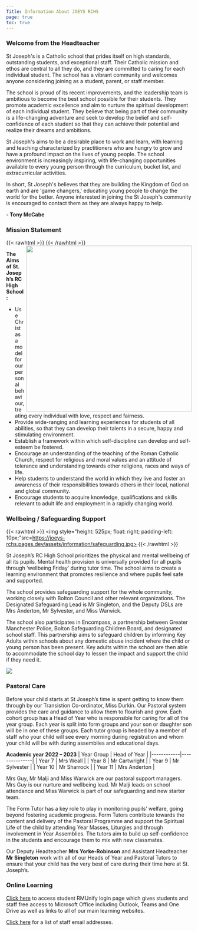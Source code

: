 ```yaml
---
Title: Information About JOEYS RCHS
page: true
toc: true
---
```


### Welcome from the Headteacher
St Joseph's is a Catholic school that prides itself on high standards, outstanding students, and exceptional staff. Their Catholic mission and ethos are central to all they do, and they are committed to caring for each individual student. The school has a vibrant community and welcomes anyone considering joining as a student, parent, or staff member.

The school is proud of its recent improvements, and the leadership team is ambitious to become the best school possible for their students. They promote academic excellence and aim to nurture the spiritual development of each individual student. They believe that being part of their community is a life-changing adventure and seek to develop the belief and self-confidence of each student so that they can achieve their potential and realize their dreams and ambitions.

St Joseph's aims to be a desirable place to work and learn, with learning and teaching characterized by practitioners who are hungry to grow and have a profound impact on the lives of young people. The school environment is increasingly inspiring, with life-changing opportunities available to every young person through the curriculum, bucket list, and extracurricular activities.

In short, St Joseph's believes that they are building the Kingdom of God on earth and are 'game changers,' educating young people to change the world for the better. Anyone interested in joining the St Joseph's community is encouraged to contact them as they are always happy to help.

**- Tony McCabe** 

### Mission Statement

{{< rawhtml >}}
<img style="width: 450px; padding-left: 5px; float:right;" src="https://joeys-rchs.pages.dev/assets/information/mission-statement.jpg">
{{< /rawhtml >}}

**The Aims of St. Joseph’s RC High School:**
- Use Christ as a model for our personal behaviour, treating every individual with love, respect and fairness.
- Provide wide-ranging and learning experiences for students of all abilities, so that they can develop their talents in a secure, happy and stimulating environment.
- Establish a framework within which self-discipline can develop and self-esteem be fostered.
- Encourage an understanding of the teaching of the Roman Catholic Church, respect for religious and moral values and an attitude of tolerance and understanding towards other religions, races and ways of life.
- Help students to understand the world in which they live and foster an awareness of their responsibilities towards others in their local, national and global community.
- Encourage students to acquire knowledge, qualifications and skills relevant to adult life and employment in a rapidly changing world.

### Wellbeing / Safeguarding Support

{{< rawhtml >}}
<img style="height: 525px; float: right; padding-left: 10px;"src=https://joeys-rchs.pages.dev/assets/information/safeguarding.jpg></img>
{{< /rawhtml >}}

St Joseph’s RC High School prioritizes the physical and mental wellbeing of all its pupils. Mental health provision is universally provided for all pupils through ‘wellbeing Friday’ during tutor time. The school aims to create a learning environment that promotes resilience and where pupils feel safe and supported.

The school provides safeguarding support for the whole community, working closely with Bolton Council and other relevant organizations. The Designated Safeguarding Lead is Mr Singleton, and the Deputy DSLs are Mrs Anderton, Mr Sylvester, and Miss Warwick.

The school also participates in Encompass, a partnership between Greater Manchester Police, Bolton Safeguarding Children Board, and designated school staff. This partnership aims to safeguard children by informing Key Adults within schools about any domestic abuse incident where the child or young person has been present. Key adults within the school are then able to accommodate the school day to lessen the impact and support the child if they need it.

![](https://joeys-rchs.pages.dev/assets/information/mental-health-matters.jpg)

### Pastoral Care
Before your child starts at St Joseph’s time is spent getting to know them through by our Transistion Co-ordinator, Miss Durkin. Our Pastoral system provides the care and guidance to allow them to flourish and grow. Each cohort group has a Head of Year who is responsible for caring for all of the year group.  Each year is split into form groups and your son or daughter son will be in one of these groups. Each tutor group is headed by a member of staff who your child will see every morning during registration and whom your child will be with during assemblies and educational days.

**Academic year 2022 – 2023**
| Year Group | Head of Year  |
|------------|---------------|
| Year 7     | Mrs Weall     |
| Year 8     | Mr Cartwright |
| Year 9     | Mr Sylvester  |
| Year 10    | Mr Sharrock   |
| Year 11    | Mrs Anderton  |

Mrs Guy, Mr Malji and Miss Warwick are our pastoral support managers. Mrs Guy is our nurture and wellbeing lead. Mr Malji leads on school attendance and Miss Warwick is part of our safeguarding and new starter team.

The Form Tutor has a key role to play in monitoring pupils’ welfare, going beyond fostering academic progress. Form Tutors contribute towards the content and delivery of the Pastoral Programme and support the Spiritual Life of the child by attending Year Masses, Liturgies and through involvement in Year Assemblies.  The tutors aim to build up self-confidence in the students and encourage them to mix with new classmates.

Our Deputy Headteacher **Mrs Yorke-Robinson** and Assistant Headteacher **Mr Singleton** work with all of our Heads of Year and Pastoral Tutors to ensure that your child has the very best of care during their time here at St. Joseph’s.

### Online Learning 
[Click here](https://stjosephsrchighschool.rmunify.com/) to access student RMUnify login page which gives students and staff free access to Microsoft Office including Outlook, Teams and One Drive as well as links to all of our main learning websites.

[Click here](https://stjosephsbolton.org.uk/wp-content/uploads/2021/10/Staff-email-addresses-Sept-21.docx.pdf) for a list of staff email addresses.